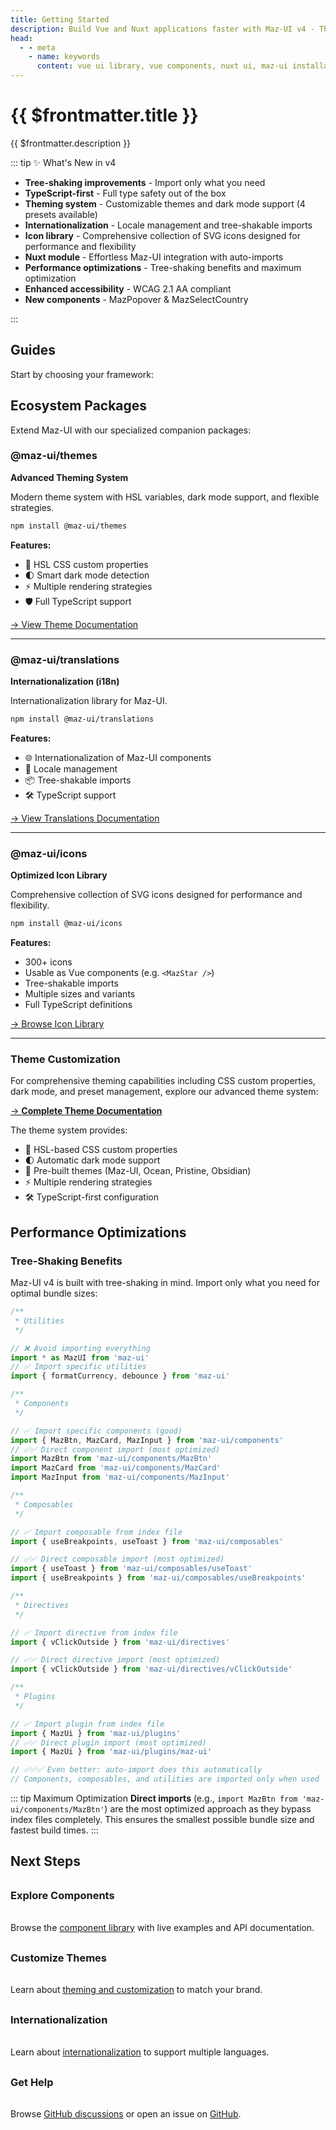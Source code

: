 ```yaml
---
title: Getting Started
description: Build Vue and Nuxt applications faster with Maz-UI v4 - The modern, modular component library
head:
  - - meta
    - name: keywords
      content: vue ui library, vue components, nuxt ui, maz-ui installation, vue 3 components
---
```


# {{ $frontmatter.title }}

{{ $frontmatter.description }}

::: tip ✨ What's New in v4

- **Tree-shaking improvements** - Import only what you need
- **TypeScript-first** - Full type safety out of the box
- **Theming system** - Customizable themes and dark mode support (4 presets available)
- **Internationalization** - Locale management and tree-shakable imports
- **Icon library** - Comprehensive collection of SVG icons designed for performance and flexibility
- **Nuxt module** - Effortless Maz-UI integration with auto-imports
- **Performance optimizations** - Tree-shaking benefits and maximum optimization
- **Enhanced accessibility** - WCAG 2.1 AA compliant
- **New components** - MazPopover & MazSelectCountry

:::

## Guides

Start by choosing your framework:

<div class="maz-flex maz-gap-4 maz-w-full maz-flex-col tab-m:maz-flex-row vp-raw">
  <MazCard
    href="/guide/vue"
    class="maz-flex-1"
    :gallery="{
      images: ['https://positivethinking.tech/wp-content/uploads/2021/01/Logo-Vuejs.png'],
      height: 200,
      width: '100%',
    }"
  >
    <template #content-title>
      <h3>
        Vue Users Guide
      </h3>
    </template>
    <template #footer>
      <MazBtn color="contrast" href="/guide/vue">
        Go to Vue guide
      </MazBtn>
    </template>
  </MazCard>
  <MazCard
    href="/guide/nuxt"
    class="maz-flex-1"
    content-title="Nuxt Users Guide"
    :gallery="{
      images: ['https://seeklogo.com/images/N/nuxt-2023-logo-7D939E3251-seeklogo.com.png'],
      height: 200,
      width: '100%',
    }"
  >
    <template #content-title>
      <h3>
        Nuxt Users Guide
      </h3>
    </template>
    <template #footer>
      <MazBtn color="contrast" href="/guide/nuxt">
        Go to Nuxt guide
      </MazBtn>
    </template>
  </MazCard>
</div>

## Ecosystem Packages

Extend Maz-UI with our specialized companion packages:

### @maz-ui/themes

**Advanced Theming System**

Modern theme system with HSL variables, dark mode support, and flexible strategies.

```bash
npm install @maz-ui/themes
```

**Features:**

- 🎨 HSL CSS custom properties
- 🌓 Smart dark mode detection
- ⚡ Multiple rendering strategies
- 🛡️ Full TypeScript support

[→ View Theme Documentation](./theme.md)

---

### @maz-ui/translations

**Internationalization (i18n)**

Internationalization library for Maz-UI.

```bash
npm install @maz-ui/translations
```

**Features:**

- 🌐 Internationalization of Maz-UI components
- 🔄 Locale management
- 📦 Tree-shakable imports
- 🛠️ TypeScript support

[→ View Translations Documentation](./translations.md)

---

### @maz-ui/icons

**Optimized Icon Library**

Comprehensive collection of SVG icons designed for performance and flexibility.

```bash
npm install @maz-ui/icons
```

**Features:**

- 300+ icons
- Usable as Vue components (e.g. `<MazStar />`)
- Tree-shakable imports
- Multiple sizes and variants
- Full TypeScript definitions

[→ Browse Icon Library](./icons.md)

---

<!-- ### @maz-ui/cli
**Development Tools**

Command-line tools for scaffolding, theming, and project optimization.

```bash
npm install -g @maz-ui/cli
```

**Features:**
- 🏗️ Component scaffolding
- 🎨 Theme generation
- 📊 Bundle analysis
- 🔄 Migration utilities

[→ CLI Documentation](/guide/cli)

## Advanced Usage Patterns -->

### Theme Customization

For comprehensive theming capabilities including CSS custom properties, dark mode, and preset management, explore our advanced theme system:

[→ **Complete Theme Documentation**](/guide/theme)

The theme system provides:

- 🎨 HSL-based CSS custom properties
- 🌓 Automatic dark mode support
- 🎯 Pre-built themes (Maz-UI, Ocean, Pristine, Obsidian)
- ⚡ Multiple rendering strategies
- 🛠️ TypeScript-first configuration

## Performance Optimizations

### Tree-Shaking Benefits

Maz-UI v4 is built with tree-shaking in mind. Import only what you need for optimal bundle sizes:

```typescript
/**
 * Utilities
 */

// ❌ Avoid importing everything
import * as MazUI from 'maz-ui'
// ✅ Import specific utilities
import { formatCurrency, debounce } from 'maz-ui'

/**
 * Components
 */

// ✅ Import specific components (good)
import { MazBtn, MazCard, MazInput } from 'maz-ui/components'
// ✅✅ Direct component import (most optimized)
import MazBtn from 'maz-ui/components/MazBtn'
import MazCard from 'maz-ui/components/MazCard'
import MazInput from 'maz-ui/components/MazInput'

/**
 * Composables
 */

// ✅ Import composable from index file
import { useBreakpoints, useToast } from 'maz-ui/composables'

// ✅✅ Direct composable import (most optimized)
import { useToast } from 'maz-ui/composables/useToast'
import { useBreakpoints } from 'maz-ui/composables/useBreakpoints'

/**
 * Directives
 */

// ✅ Import directive from index file
import { vClickOutside } from 'maz-ui/directives'

// ✅✅ Direct directive import (most optimized)
import { vClickOutside } from 'maz-ui/directives/vClickOutside'

/**
 * Plugins
 */

// ✅ Import plugin from index file
import { MazUi } from 'maz-ui/plugins'
// ✅✅ Direct plugin import (most optimized)
import { MazUi } from 'maz-ui/plugins/maz-ui'

// ✅✅✅ Even better: auto-import does this automatically
// Components, composables, and utilities are imported only when used
```

::: tip Maximum Optimization
**Direct imports** (e.g., `import MazBtn from 'maz-ui/components/MazBtn'`) are the most optimized approach as they bypass index files completely. This ensures the smallest possible bundle size and fastest build times.
:::

## Next Steps

<div class="next-steps">

### **Explore Components**

Browse the [component library](./../components/maz-btn.md) with live examples and API documentation.

### **Customize Themes**

Learn about [theming and customization](./theme.md) to match your brand.

### **Internationalization**

Learn about [internationalization](./translations.md) to support multiple languages.

### **Get Help**

Browse [GitHub discussions](https://github.com/LouisMazel/maz-ui/discussions) or open an issue on [GitHub](https://github.com/LouisMazel/maz-ui/issues).

</div>

<style scoped>
.hero-section {
  @apply maz-rounded maz-p-8 maz-my-12 maz-from-primary-400 maz-to-secondary-700 maz-bg-gradient-to-br;
}

.features-grid {
  display: grid;
  grid-template-columns: repeat(auto-fit, minmax(250px, 1fr));
  gap: 2rem;
  margin: 2rem 0;

  h3 {
    margin-top: 0;
  }
  ul {
    margin-top: 0;
  }
}

.next-steps {
  display: grid;
  grid-template-columns: repeat(auto-fit, minmax(250px, 1fr));
  gap: 1rem;
  margin: 2rem 0;

  h3 {
    margin-top: 0;
  }
  p {
    margin-top: 0;
  }
}

@media (max-width: 768px) {
  .hero-actions {
    flex-direction: column;
    align-items: center;
  }

  .hero-btn {
    width: 200px;
  }
}
</style>
